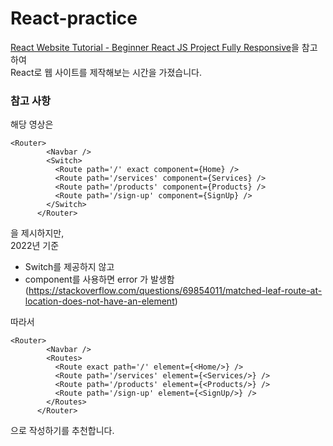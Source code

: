# React-practice
[React Website Tutorial - Beginner React JS Project Fully Responsive](https://www.youtube.com/watch?v=I2UBjN5ER4s)을 참고하여   
React로 웹 사이트를 제작해보는 시간을 가졌습니다.

### 참고 사항
해당 영상은
```
<Router>
        <Navbar />
        <Switch>
          <Route path='/' exact component={Home} />
          <Route path='/services' component={Services} />
          <Route path='/products' component={Products} />
          <Route path='/sign-up' component={SignUp} />
        </Switch>
      </Router>
```
을 제시하지만,   
2022년 기준 
- Switch를 제공하지 않고
- component를 사용하면 error 가 발생함(https://stackoverflow.com/questions/69854011/matched-leaf-route-at-location-does-not-have-an-element)

따라서
```
<Router>
        <Navbar />
        <Routes>
          <Route exact path='/' element={<Home/>} />
          <Route path='/services' element={<Services/>} />
          <Route path='/products' element={<Products/>} />
          <Route path='/sign-up' element={<SignUp/>} />
        </Routes>
      </Router>
```
으로 작성하기를 추천합니다.
